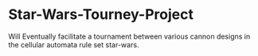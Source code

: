 # Star-Wars-Tourney-Project
Will Eventually facilitate a tournament between various cannon designs in the cellular automata rule set star-wars. 
